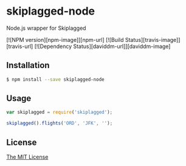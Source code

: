 
# skiplagged-node

Node.js wrapper for Skiplagged

[![NPM version][npm-image]][npm-url] [![Build Status][travis-image]][travis-url] [![Dependency Status][daviddm-url]][daviddm-image]

## Installation 
```sh
$ npm install --save skiplagged-node 
```

## Usage
```javascript
var skiplagged = require('skiplagged');

skiplagged().flights('ORD', 'JFK', '');
```

## License 

[The MIT License](LICENSE)

